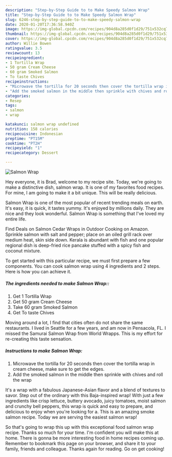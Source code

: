 ```yaml
---
description: "Step-by-Step Guide to to Make Speedy Salmon Wrap"
title: "Step-by-Step Guide to to Make Speedy Salmon Wrap"
slug: 6246-step-by-step-guide-to-to-make-speedy-salmon-wrap
date: 2020-01-20T17:36:58.940Z
image: https://img-global.cpcdn.com/recipes/904d8a285d0f1d29/751x532cq70/salmon-wrap-recipe-main-photo.jpg
thumbnail: https://img-global.cpcdn.com/recipes/904d8a285d0f1d29/751x532cq70/salmon-wrap-recipe-main-photo.jpg
cover: https://img-global.cpcdn.com/recipes/904d8a285d0f1d29/751x532cq70/salmon-wrap-recipe-main-photo.jpg
author: Willie Bowen
ratingvalue: 3.5
reviewcount: 13
recipeingredient:
- 1 Tortilla Wrap
- 50 gram Cream Cheese
- 60 gram Smoked Salmon
- To taste Chives
recipeinstructions:
- "Microwave the tortilla for 20 seconds then cover the tortilla wrap in cream cheese, make sure to get the edges."
- "Add the smoked salmon in the middle then sprinkle with chives and roll the wrap"
categories:
- Resep
tags:
- salmon
- wrap

katakunci: salmon wrap undefined
nutrition: 158 calories
recipecuisine: Indonesian
preptime: "PT15M"
cooktime: "PT2H"
recipeyield: "1"
recipecategory: Dessert

---
```



![Salmon Wrap](https://img-global.cpcdn.com/recipes/904d8a285d0f1d29/751x532cq70/salmon-wrap-recipe-main-photo.jpg)

Hey everyone, it is Brad, welcome to my recipe site. Today, we're going to make a distinctive dish, salmon wrap. It is one of my favorites food recipes. For mine, I am going to make it a bit unique. This will be really delicious.

Salmon Wrap is one of the most popular of recent trending meals on earth. It's easy, it is quick, it tastes yummy. It's enjoyed by millions daily. They are nice and they look wonderful. Salmon Wrap is something that I've loved my entire life.

Find Deals on Salmon Cedar Wraps in Outdoor Cooking on Amazon. Sprinkle salmon with salt and pepper; place on an oiled grill rack over medium heat, skin side down. Kerala is abundant with fish and one popular regional dish is deep-fried rice pancake stuffed with a spicy fish and coconut mixture.


To get started with this particular recipe, we must first prepare a few components. You can cook salmon wrap using 4 ingredients and 2 steps. Here is how you can achieve it.

##### The ingredients needed to make Salmon Wrap::

1. Get 1 Tortilla Wrap
1. Get 50 gram Cream Cheese
1. Take 60 gram Smoked Salmon
1. Get To taste Chives


Moving around a lot, I find that cities often do not share the same restaurants. I lived in Seattle for a few years, and am now in Pensacola, FL. I missed the Samurai Salmon Wrap from World Wrapps. This is my effort for re-creating this taste sensation. 

##### Instructions to make Salmon Wrap:

1. Microwave the tortilla for 20 seconds then cover the tortilla wrap in cream cheese, make sure to get the edges.
1. Add the smoked salmon in the middle then sprinkle with chives and roll the wrap


It&#39;s a wrap with a fabulous Japanese-Asian flavor and a blend of textures to savor. Step out of the ordinary with this Baja-inspired wrap! With just a few ingredients like crisp lettuce, buttery avocado, juicy tomatoes, moist salmon and crunchy bell peppers, this wrap is quick and easy to prepare, and delicious to enjoy when you&#39;re looking for a. This is an amazing smoke salmon recipe. Today we are serving the easiest salmon wrap! 

So that's going to wrap this up with this exceptional food salmon wrap recipe. Thanks so much for your time. I'm confident you will make this at home. There is gonna be more interesting food in home recipes coming up. Remember to bookmark this page on your browser, and share it to your family, friends and colleague. Thanks again for reading. Go on get cooking!
